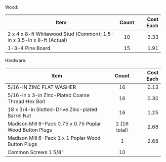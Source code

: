 
Wood:

| Item        | Count           | Cost Each  |
| ------------- |:-------------:| -----: |
2 x 4 x 8-ft Whitewood Stud (Common); 1.5-in x 3.5-in x 8-ft (Actual) | 10 |  3.33 |
1-3-4 Pine Board  | 15 | 1.91 |


Hardware:

| Item        | Count           | Cost Each  |
| ------------- |:-------------:| -----: |
5/16-IN ZINC FLAT WASHER | 16 | 0.13
5/16-in x 3-in Zinc-Plated Coarse Thread Hex Bolt | 16 | 0.30
18 x 3/4-in Slotted-Drive Zinc-plated Barrel Nut | 16 | 1.25
Madison Mill 8-Pack 0.75 x 0.75 Poplar Wood Button Plugs | 2 (16 total)|  2.68
Madison Mill 6-Pack 1 x 1 Poplar Wood Button Plugs | 1 |  2.68
Common Screws 1 5/8" | 10 | |
